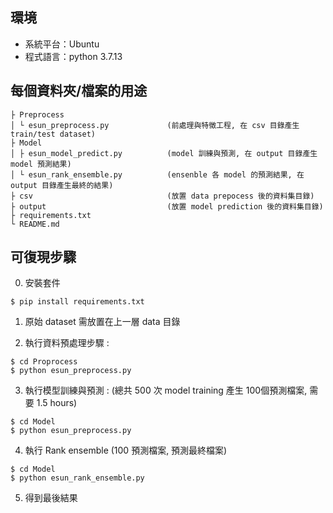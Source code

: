 ## 環境
- 系統平台：Ubuntu
- 程式語言：python 3.7.13

## 每個資料夾/檔案的用途
```
├ Preprocess
│ └ esun_preprocess.py             (前處理與特徵工程, 在 csv 目錄產生 train/test dataset)
├ Model
│ ├ esun_model_predict.py          (model 訓練與預測, 在 output 目錄產生 model 預測結果)
│ └ esun_rank_ensemble.py          (ensenble 各 model 的預測結果, 在 output 目錄產生最終的結果)
├ csv                              (放置 data prepocess 後的資料集目錄)
├ output                           (放置 model prediction 後的資料集目錄)
├ requirements.txt
└ README.md
```

## 可復現步驟

0. 安裝套件

```
$ pip install requirements.txt
```

1. 原始 dataset 需放置在上一層 data 目錄

2. 執行資料預處理步驟 :
```
$ cd Proprocess
$ python esun_preprocess.py
```

3. 執行模型訓練與預測 : (總共 500 次 model training 產生 100個預測檔案, 需要 1.5 hours)
```
$ cd Model
$ python esun_preprocess.py
```

4. 執行  Rank ensemble (100 預測檔案, 預測最終檔案)
 ```  
$ cd Model
$ python esun_rank_ensemble.py
 ```

5. 得到最後結果 

